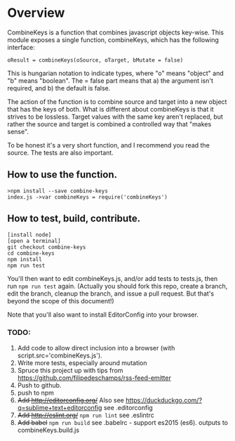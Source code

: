 # Overview

CombineKeys is a function that combines javascript objects key-wise. This module exposes a single function, combineKeys, which has the following interface:

	oResult = combineKeys(oSource, oTarget, bMutate = false)

This is hungarian notation to indicate types, where "o" means "object" and "b" means "boolean". The = false part means that a) the argument isn't required, and b) the default is false.

The action of the function is to combine source and target into a new object that has the keys of both. What is different about combineKeys is that it strives to be lossless. Target values with the same key aren't replaced, but rather the source and target is combined a controlled way that "makes sense".

To be honest it's a very short function, and I recommend you read the source. The tests are also important.

## How to use the function.

	>npm install --save combine-keys
	index.js ->var combineKeys = require('combineKeys')

## How to test, build, contribute.

	[install node]
	[open a terminal]
	git checkout combine-keys
	cd combine-keys
	npm install
	npm run test

You'll then want to edit combineKeys.js, and/or add tests to tests.js, then run `npm run test` again. (Actually you should fork this repo, create a branch, edit the branch, cleanup the branch, and issue a pull request. But that's beyond the scope of this document!)

Note that you'll also want to install EditorConfig into your browser.

### TODO:

1. Add code to allow direct inclusion into a browser (with script.src='combineKeys.js').
2. Write more tests, especially around mutation
3. Spruce this project up with tips from https://github.com/filipedeschamps/rss-feed-emitter
4. Push to github.
5. push to npm
6. <s>Add http://editorconfig.org/</s> Also see https://duckduckgo.com/?q=sublime+text+editorconfig see .editorconfig
7. <s>Add http://eslint.org/</s> `npm run lint` see .eslintrc
8. <s>Add babel</s> `npm run build` see .babelrc - support es2015 (es6). outputs to combineKeys.build.js
